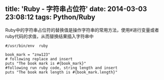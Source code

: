 title: 'Ruby - 字符串占位符'
date: 2014-03-03 23:08:12
tags: Python/Ruby
---

Ruby中的字符串占位符的替换值是操作字符串的常用方法，使用#进行变量或者ruby代码的求值，从而替换结果插入字符串中

```
#/usr/bin/env  ruby

book_mark = "znw123"
# following replace and insert
puts "The book mark is #{book_mark}"
#following run ruby code, string length and insert
puts "The book mark length is #{book_mark.length}"
```